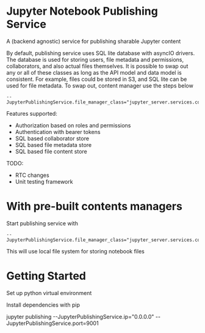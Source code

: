 # Jupyter Notebook Publishing Service

A (backend agnostic) service for publishing sharable Jupyter content

By default, publishing service uses SQL lite database with asyncIO drivers. The database is used for storing users, file metadata and permissions, collaborators, and also actual files themselves.
It is possible to swap out any or all of these classes as long as the API model and data model is consistent. For example, files could be stored in S3, and SQL lite can be used for file metadata. 
To swap out, content manager use the steps below

```
--JupyterPublishingService.file_manager_class="jupyter_server.services.contents.largefilemanager.AsyncLargeFileManager"
```

Features supported:

- Authorization based on roles and permissions
- Authentication with bearer tokens
- SQL based collaborator store
- SQL based file metadata store
- SQL based file content store

TODO:

- RTC changes
- Unit testing framework

# With pre-built contents managers

Start publishing service with

```
--JupyterPublishingService.file_manager_class="jupyter_server.services.contents.largefilemanager.AsyncLargeFileManager"
```

This will use local file system for storing notebook files

# Getting Started

Set up python virtual environment

Install dependencies with pip

jupyter publishing --JupyterPublishingService.ip="0.0.0.0" --JupyterPublishingService.port=9001
